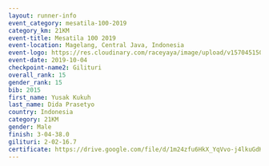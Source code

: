 ```yaml
---
layout: runner-info 
event_category: mesatila-100-2019 
category_km: 21KM 
event-title: Mesatila 100 2019 
event-location: Magelang, Central Java, Indonesia 
event-logo: https://res.cloudinary.com/raceyaya/image/upload/v1570451507/logo/mesastila100_jin7bl.jpg 
event-date: 2019-10-04 
checkpoint-name2: Gilituri 
overall_rank: 15
gender_rank: 15
bib: 2015
first_name: Yusak Kukuh
last_name: Dida Prasetyo
country: Indonesia
category: 21KM
gender: Male
finish: 3-04-38.0
gilituri: 2-02-16.7
certificate: https://drive.google.com/file/d/1m24zfu6HkX_YqVvo-j4lkuGdKQutISvT/view?usp=sharing
---
```

